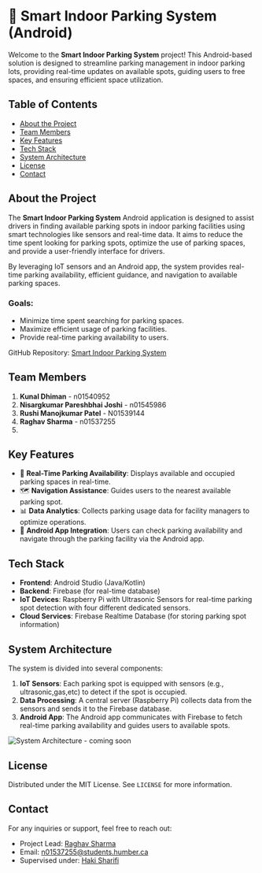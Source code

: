 # 🚗 Smart Indoor Parking System (Android)

Welcome to the **Smart Indoor Parking System** project! This Android-based solution is designed to streamline parking management in indoor parking lots, providing real-time updates on available spots, guiding users to free spaces, and ensuring efficient space utilization.

## Table of Contents

- [About the Project](#about-the-project)
- [Team Members](#team-members)
- [Key Features](#key-features)
- [Tech Stack](#tech-stack)
- [System Architecture](#system-architecture)
- [License](#license)
- [Contact](#contact)

## About the Project

The **Smart Indoor Parking System** Android application is designed to assist drivers in finding available parking spots in indoor parking facilities using smart technologies like sensors and real-time data. It aims to reduce the time spent looking for parking spots, optimize the use of parking spaces, and provide a user-friendly interface for drivers.

By leveraging IoT sensors and an Android app, the system provides real-time parking availability, efficient guidance, and navigation to available parking spaces.

### Goals:
- Minimize time spent searching for parking spaces.
- Maximize efficient usage of parking facilities.
- Provide real-time parking availability to users.

GitHub Repository: [Smart Indoor Parking System](https://github.com/RushiPatel9144/SmartIndoorParkingSystem.git)


## Team Members

1. **Kunal Dhiman** - n01540952
2. **Nisargkumar Pareshbhai Joshi** - n01545986
3. **Rushi Manojkumar Patel** - N01539144
4. **Raghav Sharma** - n01537255
5. 
## Key Features

- 🚦 **Real-Time Parking Availability**: Displays available and occupied parking spaces in real-time.
- 🗺️ **Navigation Assistance**: Guides users to the nearest available parking spot.
- 📊 **Data Analytics**: Collects parking usage data for facility managers to optimize operations.
- 📱 **Android App Integration**: Users can check parking availability and navigate through the parking facility via the Android app.

## Tech Stack

- **Frontend**: Android Studio (Java/Kotlin)
- **Backend**: Firebase (for real-time database)
- **IoT Devices**: Raspberry Pi with Ultrasonic Sensors for real-time parking spot detection with four different dedicated sensors.
- **Cloud Services**: Firebase Realtime Database (for storing parking spot information)

## System Architecture

The system is divided into several components:

1. **IoT Sensors**: Each parking spot is equipped with sensors (e.g., ultrasonic,gas,etc) to detect if the spot is occupied.
2. **Data Processing**: A central server (Raspberry Pi) collects data from the sensors and sends it to the Firebase database.
3. **Android App**: The Android app communicates with Firebase to fetch real-time parking availability and guides users to available spots.

![System Architecture - coming soon](https://example.com/architecture-diagram.png) <!-- Replace with your actual architecture diagram -->




## License

Distributed under the MIT License. See `LICENSE` for more information.


## Contact

For any inquiries or support, feel free to reach out:

- Project Lead: [Raghav Sharma](https://github.com/RaghavSharma7255)
- Email: n01537255@students.humber.ca
- Supervised under: [Haki Sharifi](https://github.com/Haki11)
